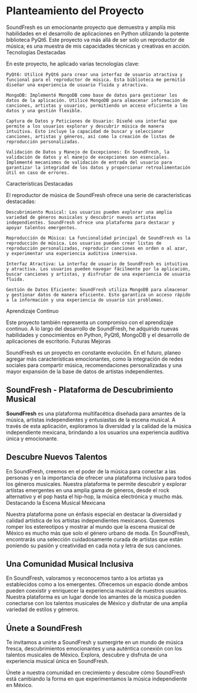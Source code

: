 # Planteamiento del Proyecto

SoundFresh es un emocionante proyecto que demuestra y amplía mis habilidades en el desarrollo de aplicaciones en Python utilizando la potente biblioteca PyQt6. Este proyecto va más allá de ser solo un reproductor de música; es una muestra de mis capacidades técnicas y creativas en acción.
Tecnologías Destacadas

En este proyecto, he aplicado varias tecnologías clave:

    PyQt6: Utilicé PyQt6 para crear una interfaz de usuario atractiva y funcional para el reproductor de música. Esta biblioteca me permitió diseñar una experiencia de usuario fluida y atractiva.

    MongoDB: Implementé MongoDB como base de datos para gestionar los datos de la aplicación. Utilicé MongoDB para almacenar información de canciones, artistas y usuarios, permitiendo un acceso eficiente a los datos y una gestión flexible.

    Captura de Datos y Peticiones de Usuario: Diseñé una interfaz que permite a los usuarios explorar y descubrir música de manera intuitiva. Esto incluye la capacidad de buscar y seleccionar canciones, artistas y géneros, así como la creación de listas de reproducción personalizadas.

    Validación de Datos y Manejo de Excepciones: En SoundFresh, la validación de datos y el manejo de excepciones son esenciales. Implementé mecanismos de validación de entrada del usuario para garantizar la integridad de los datos y proporcionar retroalimentación útil en caso de errores.

Características Destacadas

El reproductor de música de SoundFresh ofrece una serie de características destacadas:

    Descubrimiento Musical: Los usuarios pueden explorar una amplia variedad de géneros musicales y descubrir nuevos artistas independientes. SoundFresh ofrece una plataforma para destacar y apoyar talentos emergentes.

    Reproducción de Música: La funcionalidad principal de SoundFresh es la reproducción de música. Los usuarios pueden crear listas de reproducción personalizadas, reproducir canciones en orden o al azar, y experimentar una experiencia auditiva inmersiva.

    Interfaz Atractiva: La interfaz de usuario de SoundFresh es intuitiva y atractiva. Los usuarios pueden navegar fácilmente por la aplicación, buscar canciones y artistas, y disfrutar de una experiencia de usuario fluida.

    Gestión de Datos Eficiente: SoundFresh utiliza MongoDB para almacenar y gestionar datos de manera eficiente. Esto garantiza un acceso rápido a la información y una experiencia de usuario sin problemas.

Aprendizaje Continuo

Este proyecto también representa un compromiso con el aprendizaje continuo. A lo largo del desarrollo de SoundFresh, he adquirido nuevas habilidades y conocimientos en Python, PyQt6, MongoDB y el desarrollo de aplicaciones de escritorio.
Futuras Mejoras

SoundFresh es un proyecto en constante evolución. En el futuro, planeo agregar más características emocionantes, como la integración de redes sociales para compartir música, recomendaciones personalizadas y una mayor expansión de la base de datos de artistas independientes.

## SoundFresh - Plataforma de Descubrimiento Musical

**SoundFresh** es una plataforma multifacética diseñada para amantes de la música, artistas independientes y entusiastas de la escena musical. A través de esta aplicación, exploramos la diversidad y la calidad de la música independiente mexicana, brindando a los usuarios una experiencia auditiva única y emocionante.

## Descubre Nuevos Talentos

En SoundFresh, creemos en el poder de la música para conectar a las personas y en la importancia de ofrecer una plataforma inclusiva para todos los géneros musicales. Nuestra plataforma te permite descubrir y explorar artistas emergentes en una amplia gama de géneros, desde el rock alternativo y el pop hasta el hip-hop, la música electrónica y mucho más.
Destacando la Escena Musical Mexicana

Nuestra plataforma pone un énfasis especial en destacar la diversidad y calidad artística de los artistas independientes mexicanos. Queremos romper los estereotipos y mostrar al mundo que la escena musical de México es mucho más que solo el género urbano de moda. En SoundFresh, encontrarás una selección cuidadosamente curada de artistas que están poniendo su pasión y creatividad en cada nota y letra de sus canciones.

## Una Comunidad Musical Inclusiva

En SoundFresh, valoramos y reconocemos tanto a los artistas ya establecidos como a los emergentes. Ofrecemos un espacio donde ambos pueden coexistir y enriquecer la experiencia musical de nuestros usuarios. Nuestra plataforma es un lugar donde los amantes de la música pueden conectarse con los talentos musicales de México y disfrutar de una amplia variedad de estilos y géneros.

## Únete a SoundFresh

Te invitamos a unirte a SoundFresh y sumergirte en un mundo de música fresca, descubrimientos emocionantes y una auténtica conexión con los talentos musicales de México. Explora, descubre y disfruta de una experiencia musical única en SoundFresh.

Únete a nuestra comunidad en crecimiento y descubre cómo SoundFresh está cambiando la forma en que experimentamos la música independiente en México.
